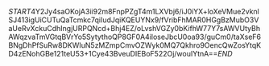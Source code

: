 $START$4Y2Jy4saOKojA3ii92m8FnpPZgT4m1LXVbj6/iJ0iYX+loXeVMue2vknlSJ413igUiCUTuQaTcmkc7qiIudJqiKQEUYNx9/fVribFhMAR0HGgBzMubO3VaUeRvXckuCdhIngjURPQNcd+Bhj4EZ/oLvshVGZy0bKifhW77Y7sAWVUtyBhAWqzvaTmVGtqBVrYo5SytythoQP8GF0A4iloseJbcU0oa93/guCm0/taXseF6BNgDhPfSuRw8DKWIuN5zMZmpCmvOZWyk0MQ7Qkhro9OencQwZosYtqKD4zENohGBe121teU53+1Cye43BveuDIEBoF522Oj/wouIYtnA==$END$